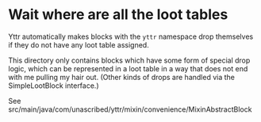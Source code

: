 # Wait where are all the loot tables
Yttr automatically makes blocks with the `yttr` namespace drop themselves if they do not have any
loot table assigned.

This directory only contains blocks which have some form of special drop logic, which can be
represented in a loot table in a way that does not end with me pulling my hair out. (Other kinds of
drops are handled via the SimpleLootBlock interface.)

See src/main/java/com/unascribed/yttr/mixin/convenience/MixinAbstractBlock
